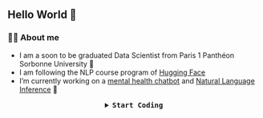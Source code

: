 ## Hello World 👋


### :woman_technologist: About me 

- I am a soon to be graduated Data Scientist from Paris 1 Panthéon Sorbonne University :school:
- I am following the NLP course program of [Hugging Face](https://huggingface.co/course/chapter1/1) 
- I’m currently working on a [mental health chatbot](https://github.com/sarrabenyahia/chatbot-mental-health) and [Natural Language Inference](https://github.com/sarrabenyahia/NLI-SNLI) 🔭




<details align="center">

<summary> <b> <samp> Start Coding </samp></b></summary>
<samp>
 <b><h2 style="color: #fc6203"> CODING&nbsp;BEGAN </h2> </b>
<img src="https://media.tenor.com/GOj9ZF_-ZOcAAAAC/cat.gif" width="200"/>
  
Let's connect : 
<p align="center">
  <a target="_blank"href="https://www.linkedin.com/in/sarrabenyahia/"><img src="https://img.shields.io/badge/linkedin-%230077B5.svg?&style=for-the-badge&logo=linkedin&logoColor=white" /></a>&nbsp;&nbsp;&nbsp;&nbsp;
  <a href="mailto:benyahiasarra9@gmail.com?subject=Hello%20Sarra,%20From%20Github"><img src="https://img.shields.io/badge/gmail-%23D14836.svg?&style=for-the-badge&logo=gmail&logoColor=white" /></a>&nbsp;&nbsp;&nbsp;&nbsp;
</p>

</samp>
</details>




